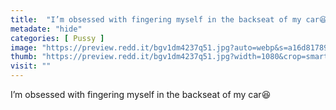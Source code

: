 ```yaml
---
title:  "I’m obsessed with fingering myself in the backseat of my car😆"
metadate: "hide"
categories: [ Pussy ]
image: "https://preview.redd.it/bgv1dm4237q51.jpg?auto=webp&s=a16d8178915e362702a898beb7f6b691505742a3"
thumb: "https://preview.redd.it/bgv1dm4237q51.jpg?width=1080&crop=smart&auto=webp&s=d70afdc43f1a9c9f399a9e166f87ca01e37e4bd8"
visit: ""
---
```

I’m obsessed with fingering myself in the backseat of my car😆

